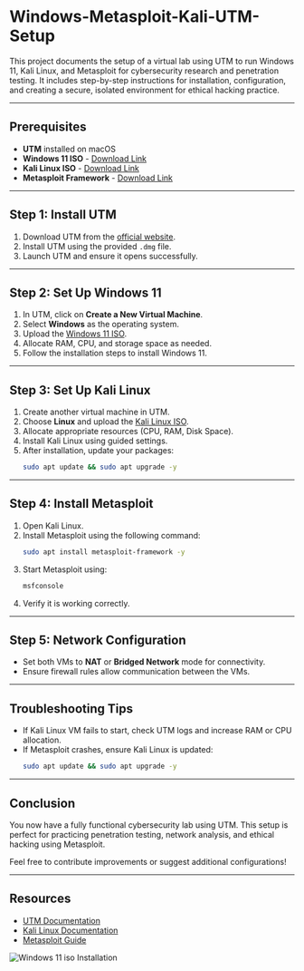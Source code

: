 # Windows-Metasploit-Kali-UTM-Setup

This project documents the setup of a virtual lab using UTM to run Windows 11, Kali Linux, and Metasploit for cybersecurity research and penetration testing. It includes step-by-step instructions for installation, configuration, and creating a secure, isolated environment for ethical hacking practice.

---

## Prerequisites
- **UTM** installed on macOS
- **Windows 11 ISO** - [Download Link](https://www.microsoft.com/en-us/software-download/windows11)
- **Kali Linux ISO** - [Download Link](https://www.kali.org/get-kali/)
- **Metasploit Framework** - [Download Link](https://www.metasploit.com/)

---

## Step 1: Install UTM
1. Download UTM from the [official website](https://mac.getutm.app/).
2. Install UTM using the provided `.dmg` file.
3. Launch UTM and ensure it opens successfully.

---

## Step 2: Set Up Windows 11
1. In UTM, click on **Create a New Virtual Machine**.
2. Select **Windows** as the operating system.
3. Upload the [Windows 11 ISO](https://www.microsoft.com/en-us/software-download/windows11).
4. Allocate RAM, CPU, and storage space as needed.
5. Follow the installation steps to install Windows 11.

---

## Step 3: Set Up Kali Linux
1. Create another virtual machine in UTM.
2. Choose **Linux** and upload the [Kali Linux ISO](https://www.kali.org/get-kali/).
3. Allocate appropriate resources (CPU, RAM, Disk Space).
4. Install Kali Linux using guided settings.
5. After installation, update your packages:
    ```bash
    sudo apt update && sudo apt upgrade -y
    ```

---

## Step 4: Install Metasploit
1. Open Kali Linux.
2. Install Metasploit using the following command:
    ```bash
    sudo apt install metasploit-framework -y
    ```
3. Start Metasploit using:
    ```bash
    msfconsole
    ```
4. Verify it is working correctly.

---

## Step 5: Network Configuration
- Set both VMs to **NAT** or **Bridged Network** mode for connectivity.
- Ensure firewall rules allow communication between the VMs.

---

## Troubleshooting Tips
- If Kali Linux VM fails to start, check UTM logs and increase RAM or CPU allocation.
- If Metasploit crashes, ensure Kali Linux is updated:
    ```bash
    sudo apt update && sudo apt upgrade -y
    ```

---

## Conclusion
You now have a fully functional cybersecurity lab using UTM. This setup is perfect for practicing penetration testing, network analysis, and ethical hacking using Metasploit.

Feel free to contribute improvements or suggest additional configurations!

---

## Resources
- [UTM Documentation](https://docs.getutm.app/)
- [Kali Linux Documentation](https://www.kali.org/docs/)
- [Metasploit Guide](https://docs.metasploit.com/)


![Windows 11 iso Installation](/Users/mayankkakkar/Documents/win)


